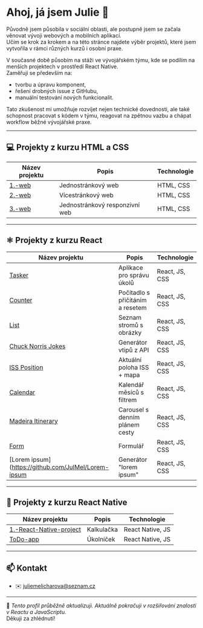 # Ahoj, já jsem Julie 👋

Původně jsem působila v sociální oblasti, ale postupně jsem se začala věnovat vývoji webových a mobilních aplikací.  
Učím se krok za krokem a na této stránce najdete výběr projektů, které jsem vytvořila v rámci různých kurzů i osobní praxe.

V současné době působím na stáži ve vývojářském týmu, kde se podílím na menších projektech v prostředí React Native.  
Zaměřuji se především na:
- tvorbu a úpravu komponent,
- řešení drobných issue z GitHubu,
- manuální testování nových funkcionalit.
  
Tato zkušenost mi umožňuje rozvíjet nejen technické dovednosti, ale také schopnost pracovat s kódem v týmu, reagovat na zpětnou vazbu a chápat workflow běžné vývojářské praxe.

---

## 💻 Projekty z kurzu HTML a CSS

| Název projektu | Popis | Technologie |
|----------------|-------|-------------|
| [1.-web](https://github.com/JulMel/1.-web) | Jednostránkový web | HTML, CSS |
| [2.-web](https://github.com/JulMel/2.-web) | Vícestránkový web | HTML, CSS |
| [3.-web](https://github.com/JulMel/3.-web) | Jednostránkový responzivní web | HTML, CSS |

---

## ⚛️ Projekty z kurzu React

| Název projektu | Popis | Technologie |
|----------------|-------|-------------|
| [Tasker](https://github.com/JulMel/Tasker) | Aplikace pro správu úkolů | React, JS, CSS |
| [Counter](https://github.com/JulMel/Counter) | Počítadlo s přičítáním a resetem | React, JS, CSS |
| [List](https://github.com/JulMel/List) | Seznam stromů s obrázky | React, JS, CSS |
| [Chuck Norris Jokes](https://github.com/JulMel/Chuck-Norris-jokes) | Generátor vtipů z API | React, JS, CSS |
| [ISS Position](https://github.com/JulMel/ISS-position) | Aktuální poloha ISS + mapa | React, JS, CSS |
| [Calendar](https://github.com/JulMel/Calendar) | Kalendář měsíců s filtrem | React, JS, CSS |
| [Madeira Itinerary](https://github.com/JulMel/Madeira-itinerary) | Carousel s denním plánem cesty | React, JS, CSS |
| [Form](https://github.com/JulMel/Form) | Formulář | React, JS, CSS |
| [Lorem ipsum](https://github.com/JulMel/Lorem-ipsum| Generátor "lorem ipsum" | React, JS, CSS |

---

## 📱 Projekty z kurzu React Native

| Název projektu | Popis | Technologie |
|----------------|-------|-------------|
| [1.-React-Native-project](https://github.com/JulMel/1.-React-Native-project) | Kalkulačka | React Native, JS |
| [ToDo-app](https://github.com/JulMel/ToDo-app) | Úkolníček | React Native, JS |

---

## 📫 Kontakt

- ✉️ juliemelicharova@seznam.cz  

---

💬 *Tento profil průběžně aktualizuji. Aktuálně pokračuji v rozšiřování znalostí v Reactu a JavaScriptu.*  
Děkuji za zhlédnutí!


